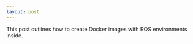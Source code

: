 ```yaml
---
layout: post
---
```

This post outlines how to create Docker images with ROS environments inside. 


